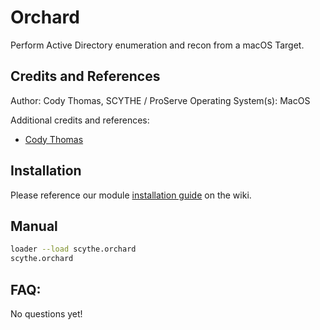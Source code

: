 # Orchard

Perform Active Directory enumeration and recon from a macOS Target.

## Credits and References

Author: Cody Thomas, SCYTHE / ProServe
Operating System(s): MacOS

Additional credits and references:
* [Cody Thomas](https://github.com/its-a-feature)

## Installation

Please reference our module [installation guide](https://github.com/scythe-io/community-modules/wiki) on the wiki.

##  Manual

```bash
loader --load scythe.orchard
scythe.orchard 
```

## FAQ:

No questions yet!
